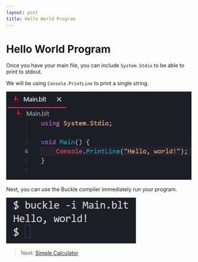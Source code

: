 ```yaml
---
layout: post
title: Hello World Program
---
```


# Hello World Program

Once you have your main file, you can include `System.Stdio` to be able to print to stdout.

We will be using `Console.PrintLine` to print a single string.

<img src="../_screenshots/helloworld.png" alt="belte" width="500" />

Next, you can use the Buckle compiler immediately run your program.

<img src="../_screenshots/run_helloworld.png" alt="belte" width="350" />

> Next: [Simple Calculator](Calculator.md)
